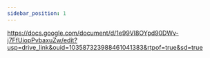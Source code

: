 ```yaml
---
sidebar_position: 1
---
```


https://docs.google.com/document/d/1e99VI8OYpd90DWv-j7FfUiopPvbaxuZw/edit?usp=drive_link&ouid=103587323988461041383&rtpof=true&sd=true
